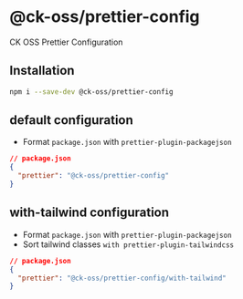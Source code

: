 # @ck-oss/prettier-config

CK OSS Prettier Configuration

## Installation

```bash
npm i --save-dev @ck-oss/prettier-config
```

## default configuration

- Format `package.json` with `prettier-plugin-packagejson`

```json
// package.json
{
  "prettier": "@ck-oss/prettier-config"
}
```

## with-tailwind configuration

- Format `package.json` with `prettier-plugin-packagejson`
- Sort tailwind classes `with prettier-plugin-tailwindcss`

```json
// package.json
{
  "prettier": "@ck-oss/prettier-config/with-tailwind"
}
```
